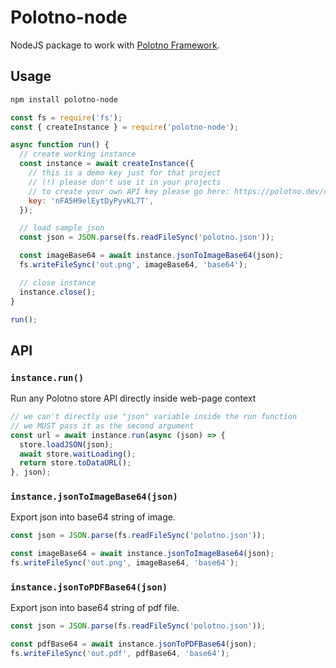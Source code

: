 # Polotno-node

NodeJS package to work with [Polotno Framework](https://polotno.dev/).

## Usage

```bash
npm install polotno-node
```

```js
const fs = require('fs');
const { createInstance } = require('polotno-node');

async function run() {
  // create working instance
  const instance = await createInstance({
    // this is a demo key just for that project
    // (!) please don't use it in your projects
    // to create your own API key please go here: https://polotno.dev/cabinet
    key: 'nFA5H9elEytDyPyvKL7T',
  });

  // load sample json
  const json = JSON.parse(fs.readFileSync('polotno.json'));

  const imageBase64 = await instance.jsonToImageBase64(json);
  fs.writeFileSync('out.png', imageBase64, 'base64');

  // close instance
  instance.close();
}

run();
```

## API

### `instance.run()`

Run any Polotno store API directly inside web-page context

```js
// we can't directly use "json" variable inside the run function
// we MUST pass it as the second argument
const url = await instance.run(async (json) => {
  store.loadJSON(json);
  await store.waitLoading();
  return store.toDataURL();
}, json);
```

### `instance.jsonToImageBase64(json)`

Export json into base64 string of image.

```js
const json = JSON.parse(fs.readFileSync('polotno.json'));

const imageBase64 = await instance.jsonToImageBase64(json);
fs.writeFileSync('out.png', imageBase64, 'base64');
```

### `instance.jsonToPDFBase64(json)`

Export json into base64 string of pdf file.

```js
const json = JSON.parse(fs.readFileSync('polotno.json'));

const pdfBase64 = await instance.jsonToPDFBase64(json);
fs.writeFileSync('out.pdf', pdfBase64, 'base64');
```
